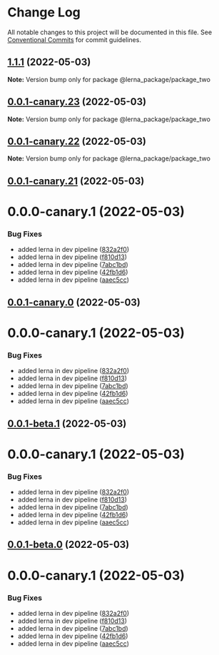 # Change Log

All notable changes to this project will be documented in this file.
See [Conventional Commits](https://conventionalcommits.org) for commit guidelines.

## [1.1.1](https://github.com/prashant9428/LENRA_PACKAGE/compare/@lerna_package/package_two@0.0.1-canary.23...@lerna_package/package_two@1.1.1) (2022-05-03)

**Note:** Version bump only for package @lerna_package/package_two





## [0.0.1-canary.23](https://github.com/prashant9428/LENRA_PACKAGE/compare/@lerna_package/package_two@0.0.1-canary.22...@lerna_package/package_two@0.0.1-canary.23) (2022-05-03)

**Note:** Version bump only for package @lerna_package/package_two





## [0.0.1-canary.22](https://github.com/prashant9428/LENRA_PACKAGE/compare/@lerna_package/package_two@0.0.1-canary.21...@lerna_package/package_two@0.0.1-canary.22) (2022-05-03)

**Note:** Version bump only for package @lerna_package/package_two





## [0.0.1-canary.21](https://github.com/prashant9428/LENRA_PACKAGE/compare/@lerna_package/package_two@0.1.15-canary.95...@lerna_package/package_two@0.0.1-canary.21) (2022-05-03)



# 0.0.0-canary.1 (2022-05-03)


### Bug Fixes

* added lerna in dev pipeline ([832a2f0](https://github.com/prashant9428/LENRA_PACKAGE/commit/832a2f0f15e915d76f85f75e6fec15446329fac1))
* added lerna in dev pipeline ([f810d13](https://github.com/prashant9428/LENRA_PACKAGE/commit/f810d13c88d78b1730a18da2251c860f951c3784))
* added lerna in dev pipeline ([7abc1bd](https://github.com/prashant9428/LENRA_PACKAGE/commit/7abc1bd4e5fe73309010e3b06c01c6957f1e2415))
* added lerna in dev pipeline ([42fb1d6](https://github.com/prashant9428/LENRA_PACKAGE/commit/42fb1d6e28c263b1b3a5a6d9834197300defecaf))
* added lerna in dev pipeline ([aaec5cc](https://github.com/prashant9428/LENRA_PACKAGE/commit/aaec5cc39c8727dec4d418f1d996fa3cc72cbc30))





## [0.0.1-canary.0](https://github.com/prashant9428/LENRA_PACKAGE/compare/@lerna_package/package_two@0.1.15-canary.95...@lerna_package/package_two@0.0.1-canary.0) (2022-05-03)



# 0.0.0-canary.1 (2022-05-03)


### Bug Fixes

* added lerna in dev pipeline ([832a2f0](https://github.com/prashant9428/LENRA_PACKAGE/commit/832a2f0f15e915d76f85f75e6fec15446329fac1))
* added lerna in dev pipeline ([f810d13](https://github.com/prashant9428/LENRA_PACKAGE/commit/f810d13c88d78b1730a18da2251c860f951c3784))
* added lerna in dev pipeline ([7abc1bd](https://github.com/prashant9428/LENRA_PACKAGE/commit/7abc1bd4e5fe73309010e3b06c01c6957f1e2415))
* added lerna in dev pipeline ([42fb1d6](https://github.com/prashant9428/LENRA_PACKAGE/commit/42fb1d6e28c263b1b3a5a6d9834197300defecaf))
* added lerna in dev pipeline ([aaec5cc](https://github.com/prashant9428/LENRA_PACKAGE/commit/aaec5cc39c8727dec4d418f1d996fa3cc72cbc30))





## [0.0.1-beta.1](https://github.com/prashant9428/LENRA_PACKAGE/compare/@lerna_package/package_two@0.1.15-canary.95...@lerna_package/package_two@0.0.1-beta.1) (2022-05-03)



# 0.0.0-canary.1 (2022-05-03)


### Bug Fixes

* added lerna in dev pipeline ([832a2f0](https://github.com/prashant9428/LENRA_PACKAGE/commit/832a2f0f15e915d76f85f75e6fec15446329fac1))
* added lerna in dev pipeline ([f810d13](https://github.com/prashant9428/LENRA_PACKAGE/commit/f810d13c88d78b1730a18da2251c860f951c3784))
* added lerna in dev pipeline ([7abc1bd](https://github.com/prashant9428/LENRA_PACKAGE/commit/7abc1bd4e5fe73309010e3b06c01c6957f1e2415))
* added lerna in dev pipeline ([42fb1d6](https://github.com/prashant9428/LENRA_PACKAGE/commit/42fb1d6e28c263b1b3a5a6d9834197300defecaf))
* added lerna in dev pipeline ([aaec5cc](https://github.com/prashant9428/LENRA_PACKAGE/commit/aaec5cc39c8727dec4d418f1d996fa3cc72cbc30))





## [0.0.1-beta.0](https://github.com/prashant9428/LENRA_PACKAGE/compare/@lerna_package/package_two@0.1.15-canary.95...@lerna_package/package_two@0.0.1-beta.0) (2022-05-03)



# 0.0.0-canary.1 (2022-05-03)


### Bug Fixes

* added lerna in dev pipeline ([832a2f0](https://github.com/prashant9428/LENRA_PACKAGE/commit/832a2f0f15e915d76f85f75e6fec15446329fac1))
* added lerna in dev pipeline ([f810d13](https://github.com/prashant9428/LENRA_PACKAGE/commit/f810d13c88d78b1730a18da2251c860f951c3784))
* added lerna in dev pipeline ([7abc1bd](https://github.com/prashant9428/LENRA_PACKAGE/commit/7abc1bd4e5fe73309010e3b06c01c6957f1e2415))
* added lerna in dev pipeline ([42fb1d6](https://github.com/prashant9428/LENRA_PACKAGE/commit/42fb1d6e28c263b1b3a5a6d9834197300defecaf))
* added lerna in dev pipeline ([aaec5cc](https://github.com/prashant9428/LENRA_PACKAGE/commit/aaec5cc39c8727dec4d418f1d996fa3cc72cbc30))
